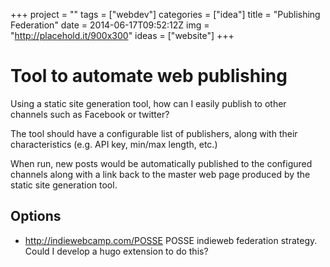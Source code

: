 +++
project = ""
tags = ["webdev"]
categories = ["idea"]
title = "Publishing Federation"
date = 2014-06-17T09:52:12Z
img = "http://placehold.it/900x300"
ideas = ["website"]
+++
# Tool to automate web publishing

Using a static site generation tool, how can I easily publish to other channels such as Facebook or twitter?

The tool should have a configurable list of publishers, along with their characteristics (e.g. API key, min/max length, etc.)

When run, new posts would be automatically published to the configured channels along with a link back to the master web page produced by the static site generation tool.

## Options

* http://indiewebcamp.com/POSSE POSSE indieweb federation strategy. Could I develop a hugo extension to do this?
